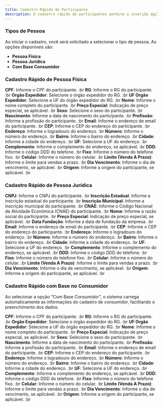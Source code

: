 ```yaml
---
title: Cadastro Rápido de Participante
description: O cadastro rápido de participantes permite a inserção ágil de informações básicas tanto para pessoas físicas quanto jurídicas.
---
```


### Tipos de Pessoa

Ao iniciar o cadastro, você será solicitado a selecionar o tipo de pessoa. As opções disponíveis são:

- **Pessoa Física**
- **Pessoa Jurídica**
- **Com Base Consumidor**

### Cadastro Rápido de Pessoa Física

**CPF**: Informe o CPF do participante. :br
**RG**: Informe o RG do participante. :br
**Orgão Expedidor**: Selecione o órgão expedidor do RG. :br
**UF Orgão Expedidor**: Selecione a UF do órgão expedidor do RG. :br
**Nome**: Informe o nome completo do participante. :br
**Preço Especial**: Indicação de preço especial, se aplicável. :br
**Sexo**: Selecione o sexo do participante. :br
**Nascimento**: Informe a data de nascimento do participante. :br
**Profissão**: Informe a profissão do participante. :br
**Email**: Informe o endereço de email do participante. :br
**CEP**: Informe o CEP do endereço do participante. :br
**Endereço**: Informe o logradouro do endereço. :br
**Número**: Informe o número do endereço. :br
**Bairro**: Informe o bairro do endereço. :br
**Cidade**: Informe a cidade do endereço. :br
**UF**: Selecione a UF do endereço. :br
**Complemento**: Informe o complemento do endereço, se aplicável. :br
**DDD**: Informe o código DDD do telefone. :br
**Fixo**: Informe o número do telefone fixo. :br
**Celular**: Informe o número do celular. :br
**Limite (Venda A Prazo)**: Informe o limite para vendas a prazo. :br
**Dia Vencimento**: Informe o dia de vencimento, se aplicável. :br
**Origem**: Informe a origem do participante, se aplicável. :br

### Cadastro Rápido de Pessoa Jurídica

**CNPJ**: Informe o CNPJ do participante. :br
**Inscrição Estadual**: Informe a inscrição estadual do participante. :br
**Inscrição Municipal**: Informe a inscrição municipal do participante. :br
**CNAE**: Informe o Código Nacional de Atividade Econômica (CNAE) do participante. :br
**Nome**: Informe a razão social do participante. :br
**Preço Especial**: Indicação de preço especial, se aplicável. :br
**Data Fundação**: Informe a data de fundação da empresa. :br
**Email**: Informe o endereço de email do participante. :br
**CEP**: Informe o CEP do endereço do participante. :br
**Endereço**: Informe o logradouro do endereço. :br
**Número**: Informe o número do endereço. :br
**Bairro**: Informe o bairro do endereço. :br
**Cidade**: Informe a cidade do endereço. :br
**UF**: Selecione a UF do endereço. :br
**Complemento**: Informe o complemento do endereço, se aplicável. :br
**DDD**: Informe o código DDD do telefone. :br
**Fixo**: Informe o número do telefone fixo. :br
**Celular**: Informe o número do celular. :br
**Limite (Venda A Prazo)**: Informe o limite para vendas a prazo. :br
**Dia Vencimento**: Informe o dia de vencimento, se aplicável. :br
**Origem**: Informe a origem do participante, se aplicável. :br

### Cadastro Rápido com Base no Consumidor

Ao selecionar a opção "Com Base Consumidor", o sistema carrega automaticamente as informações do cadastro de consumidor, facilitando o preenchimento dos dados.

**CPF**: Informe o CPF do participante. :br
**RG**: Informe o RG do participante. :br
**Orgão Expedidor**: Selecione o órgão expedidor do RG. :br
**UF Orgão Expedidor**: Selecione a UF do órgão expedidor do RG. :br
**Nome**: Informe o nome completo do participante. :br
**Preço Especial**: Indicação de preço especial, se aplicável. :br
**Sexo**: Selecione o sexo do participante. :br
**Nascimento**: Informe a data de nascimento do participante. :br
**Profissão**: Informe a profissão do participante. :br
**Email**: Informe o endereço de email do participante. :br
**CEP**: Informe o CEP do endereço do participante. :br
**Endereço**: Informe o logradouro do endereço. :br
**Número**: Informe o número do endereço. :br
**Bairro**: Informe o bairro do endereço. :br
**Cidade**: Informe a cidade do endereço. :br
**UF**: Selecione a UF do endereço. :br
**Complemento**: Informe o complemento do endereço, se aplicável. :br
**DDD**: Informe o código DDD do telefone. :br
**Fixo**: Informe o número do telefone fixo. :br
**Celular**: Informe o número do celular. :br
**Limite (Venda A Prazo)**: Informe o limite para vendas a prazo. :br
**Dia Vencimento**: Informe o dia de vencimento, se aplicável. :br
**Origem**: Informe a origem do participante, se aplicável. :br
